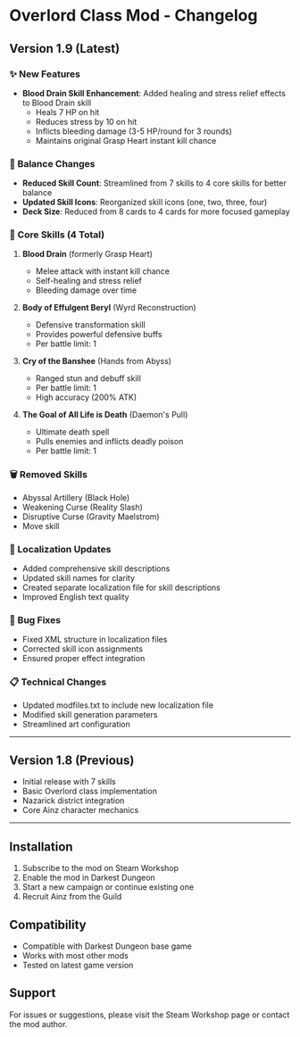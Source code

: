 # Overlord Class Mod - Changelog

## Version 1.9 (Latest)

### ✨ New Features
- **Blood Drain Skill Enhancement**: Added healing and stress relief effects to Blood Drain skill
  - Heals 7 HP on hit
  - Reduces stress by 10 on hit
  - Inflicts bleeding damage (3-5 HP/round for 3 rounds)
  - Maintains original Grasp Heart instant kill chance

### 🔧 Balance Changes
- **Reduced Skill Count**: Streamlined from 7 skills to 4 core skills for better balance
- **Updated Skill Icons**: Reorganized skill icons (one, two, three, four)
- **Deck Size**: Reduced from 8 cards to 4 cards for more focused gameplay

### 🎯 Core Skills (4 Total)
1. **Blood Drain** (formerly Grasp Heart)
   - Melee attack with instant kill chance
   - Self-healing and stress relief
   - Bleeding damage over time

2. **Body of Effulgent Beryl** (Wyrd Reconstruction)
   - Defensive transformation skill
   - Provides powerful defensive buffs
   - Per battle limit: 1

3. **Cry of the Banshee** (Hands from Abyss)
   - Ranged stun and debuff skill
   - Per battle limit: 1
   - High accuracy (200% ATK)

4. **The Goal of All Life is Death** (Daemon's Pull)
   - Ultimate death spell
   - Pulls enemies and inflicts deadly poison
   - Per battle limit: 1

### 🗑️ Removed Skills
- Abyssal Artillery (Black Hole)
- Weakening Curse (Reality Slash)
- Disruptive Curse (Gravity Maelstrom)
- Move skill

### 📝 Localization Updates
- Added comprehensive skill descriptions
- Updated skill names for clarity
- Created separate localization file for skill descriptions
- Improved English text quality

### 🐛 Bug Fixes
- Fixed XML structure in localization files
- Corrected skill icon assignments
- Ensured proper effect integration

### 📋 Technical Changes
- Updated modfiles.txt to include new localization file
- Modified skill generation parameters
- Streamlined art configuration

---

## Version 1.8 (Previous)
- Initial release with 7 skills
- Basic Overlord class implementation
- Nazarick district integration
- Core Ainz character mechanics

---

## Installation
1. Subscribe to the mod on Steam Workshop
2. Enable the mod in Darkest Dungeon
3. Start a new campaign or continue existing one
4. Recruit Ainz from the Guild

## Compatibility
- Compatible with Darkest Dungeon base game
- Works with most other mods
- Tested on latest game version

## Support
For issues or suggestions, please visit the Steam Workshop page or contact the mod author.